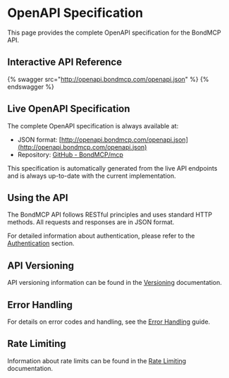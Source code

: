 # OpenAPI Specification

This page provides the complete OpenAPI specification for the BondMCP API.

## Interactive API Reference

{% swagger src="http://openapi.bondmcp.com/openapi.json" %}
{% endswagger %}

## Live OpenAPI Specification

The complete OpenAPI specification is always available at:
- JSON format: [http://openapi.bondmcp.com/openapi.json](http://openapi.bondmcp.com/openapi.json)
- Repository: [GitHub - BondMCP/mcp](https://github.com/bondmcp/mcp/blob/main/spec/openapi.json)

This specification is automatically generated from the live API endpoints and is always up-to-date with the current implementation.

## Using the API

The BondMCP API follows RESTful principles and uses standard HTTP methods. All requests and responses are in JSON format.

For detailed information about authentication, please refer to the [Authentication](authentication.md) section.

## API Versioning

API versioning information can be found in the [Versioning](../versioning.md) documentation.

## Error Handling

For details on error codes and handling, see the [Error Handling](error-handling.md) guide.

## Rate Limiting

Information about rate limits can be found in the [Rate Limiting](rate-limiting.md) documentation.
